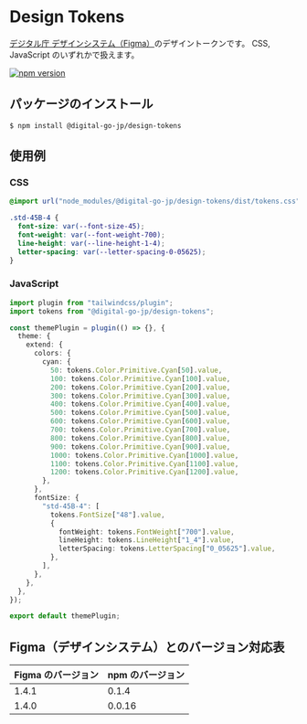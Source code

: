 # Design Tokens

[デジタル庁 デザインシステム（Figma）](https://www.figma.com/community/file/1255349027535859598)のデザイントークンです。
CSS, JavaScript のいずれかで扱えます。

[![npm version](https://badge.fury.io/js/@digital-go-jp%2Fdesign-tokens.svg)](https://badge.fury.io/js/@digital-go-jp%2Fdesign-tokens)

## パッケージのインストール

```
$ npm install @digital-go-jp/design-tokens
```

## 使用例

### CSS

```css
@import url("node_modules/@digital-go-jp/design-tokens/dist/tokens.css");

.std-45B-4 {
  font-size: var(--font-size-45);
  font-weight: var(--font-weight-700);
  line-height: var(--line-height-1-4);
  letter-spacing: var(--letter-spacing-0-05625);
}
```

### JavaScript

```ts
import plugin from "tailwindcss/plugin";
import tokens from "@digital-go-jp/design-tokens";

const themePlugin = plugin(() => {}, {
  theme: {
    extend: {
      colors: {
        cyan: {
          50: tokens.Color.Primitive.Cyan[50].value,
          100: tokens.Color.Primitive.Cyan[100].value,
          200: tokens.Color.Primitive.Cyan[200].value,
          300: tokens.Color.Primitive.Cyan[300].value,
          400: tokens.Color.Primitive.Cyan[400].value,
          500: tokens.Color.Primitive.Cyan[500].value,
          600: tokens.Color.Primitive.Cyan[600].value,
          700: tokens.Color.Primitive.Cyan[700].value,
          800: tokens.Color.Primitive.Cyan[800].value,
          900: tokens.Color.Primitive.Cyan[900].value,
          1000: tokens.Color.Primitive.Cyan[1000].value,
          1100: tokens.Color.Primitive.Cyan[1100].value,
          1200: tokens.Color.Primitive.Cyan[1200].value,
        },
      },
      fontSize: {
        "std-45B-4": [
          tokens.FontSize["48"].value,
          {
            fontWeight: tokens.FontWeight["700"].value,
            lineHeight: tokens.LineHeight["1_4"].value,
            letterSpacing: tokens.LetterSpacing["0_05625"].value,
          },
        ],
      },
    },
  },
});

export default themePlugin;
```

## Figma（デザインシステム）とのバージョン対応表

| Figma のバージョン | npm のバージョン |
| ------------------ | ---------------- |
| 1.4.1              | 0.1.4            |
| 1.4.0              | 0.0.16           |
